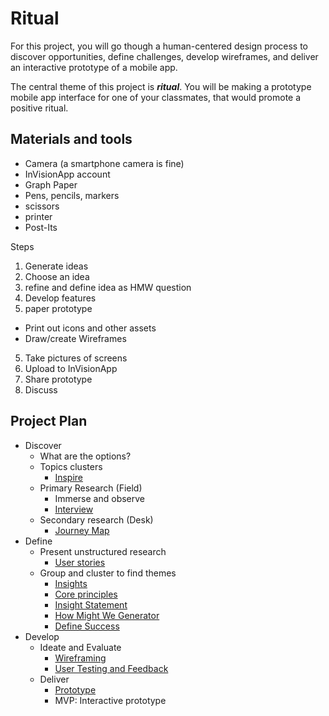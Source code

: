 
# Ritual

For this project, you will go though a human-centered design process to discover opportunities, define challenges, develop wireframes, and deliver an interactive prototype of a mobile app.

The central theme of this project is ***ritual***. You will be making a prototype mobile app interface for one of your classmates, that would promote a positive ritual.

## Materials and tools
- Camera (a smartphone camera is fine)
- InVisionApp account
- Graph Paper
- Pens, pencils, markers
- scissors
- printer
- Post-Its

Steps

1. Generate ideas
2. Choose an idea
3. refine and define idea as HMW question
4. Develop features
5. paper prototype
  - Print out icons and other assets
  - Draw/create Wireframes
5. Take pictures of screens
6. Upload to InVisionApp
7. Share prototype
8. Discuss


## Project Plan	

- Discover
  - What are the options?
  - Topics clusters
    - [Inspire](../toolkit/inspire.md)
  - Primary Research (Field)
    - Immerse and observe
    - [Interview](../toolkit/interview.md)
  - Secondary research (Desk)
    - [Journey Map](../toolkit/journey_map.md)
- Define
  - Present unstructured research
    - [User stories](../toolkit/user_stories.md)
  - Group and cluster to find themes
    - [Insights](../toolkit/insights.md)
    - [Core principles](../toolkit/core_principles.md)
    - [Insight Statement](../toolkit/insight_statement.md)
    - [How Might We Generator](../toolkit/how_might_we_generator.md)
    - [Define Success](../toolkit/define_success.md)
- Develop	
  - Ideate and Evaluate
    - [Wireframing](../toolkit/wireframing.md)
    - [User Testing and Feedback](../toolkit/user_testing_and_feedback.md)
  - Deliver
    - [Prototype](../toolkit/prototype.md)
    - MVP: Interactive prototype
